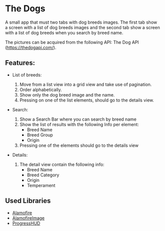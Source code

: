 # The Dogs

A small app that must two tabs with dog breeds images. The first tab show a screen with a list of dog breeds images and the second tab show a screen with a list of dog breeds when you search by breed name.

The pictures can be acquired from the following API: The Dog API (https://thedogapi.com/). 

## Features:

- List of breeds:
	1. Move from a list view into a grid view and take use of pagination.
	2. Order alphabetically.
	3. Show only the dog breed image and the name.
	4. Pressing on one of the list elements, should go to the details view.

- Search:
	1. Show a Search Bar where you can search by breed name 
	2. Show the list of results with the following Info per element:
		- Breed Name
		- Breed Group
		- Origin
	3. Pressing one of the elements should go to the details view

- Details:
	1. The detail view contain the following info: 
		- Breed Name
		- Breed Category
		- Origin
		- Temperament


## Used Libraries
- [Alamofire](https://github.com/Alamofire/Alamofire)
- [AlamofireImage](https://github.com/Alamofire/AlamofireImage)
- [ProgressHUD](https://github.com/relatedcode/ProgressHUD)
